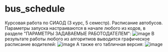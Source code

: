 # bus_schedule
Курсовая работа по СИАОД (3 курс, 5 семестр). Расписание автобусов. 
Параметры запуска настраиваются в начале любого из кодов, в разделе "ПАРАМЕТРЫ ЗАДАВАЕМЫЕ РАБОТОДАТЕЛЕМ":
![image](https://github.com/user-attachments/assets/b8470030-6b1a-4619-b596-f4a4785ab5b3)
В результате работы любого из алгоритмов выводится графическое расписание водителей:
![image](https://github.com/user-attachments/assets/aa3d6382-7b1b-4cc4-b2c3-37307b041051)
А также его табличная версия:
![image](https://github.com/user-attachments/assets/2780fb60-7e3f-41a4-a621-bb28a031a1e5)
